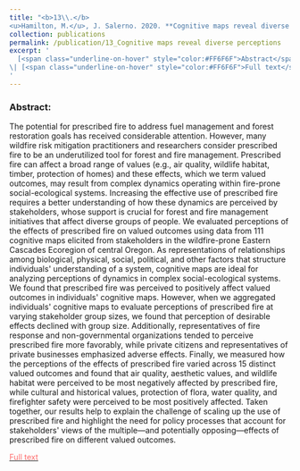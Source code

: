 ```yaml
---
title: "<b>13\\.</b> 
<u>Hamilton, M.</u>, J. Salerno. 2020. **Cognitive maps reveal diverse perceptions of how prescribed fire affects forests and communities.** Frontiers in Forests and Global Change. 3, 75. <img src='../images/open_access.png'>""
collection: publications
permalink: /publication/13_Cognitive maps reveal diverse perceptions
excerpt: '
  [<span class="underline-on-hover" style="color:#FF6F6F">Abstract</span>](../publication/13_Cognitive maps reveal diverse perceptions)
\| [<span class="underline-on-hover" style="color:#FF6F6F">Full text</span>](https://doi.org/10.3389/ffgc.2020.00075)
'
---
```


### Abstract:
The potential for prescribed fire to address fuel management and forest restoration goals has received considerable attention. However, many wildfire risk mitigation practitioners and researchers consider prescribed fire to be an underutilized tool for forest and fire management. Prescribed fire can affect a broad range of values (e.g., air quality, wildlife habitat, timber, protection of homes) and these effects, which we term valued outcomes, may result from complex dynamics operating within fire-prone social-ecological systems. Increasing the effective use of prescribed fire requires a better understanding of how these dynamics are perceived by stakeholders, whose support is crucial for forest and fire management initiatives that affect diverse groups of people. We evaluated perceptions of the effects of prescribed fire on valued outcomes using data from 111 cognitive maps elicited from stakeholders in the wildfire-prone Eastern Cascades Ecoregion of central Oregon. As representations of relationships among biological, physical, social, political, and other factors that structure individuals' understanding of a system, cognitive maps are ideal for analyzing perceptions of dynamics in complex social-ecological systems. We found that prescribed fire was perceived to positively affect valued outcomes in individuals' cognitive maps. However, when we aggregated individuals' cognitive maps to evaluate perceptions of prescribed fire at varying stakeholder group sizes, we found that perception of desirable effects declined with group size. Additionally, representatives of fire response and non-governmental organizations tended to perceive prescribed fire more favorably, while private citizens and representatives of private businesses emphasized adverse effects. Finally, we measured how the perceptions of the effects of prescribed fire varied across 15 distinct valued outcomes and found that air quality, aesthetic values, and wildlife habitat were perceived to be most negatively affected by prescribed fire, while cultural and historical values, protection of flora, water quality, and firefighter safety were perceived to be most positively affected. Taken together, our results help to explain the challenge of scaling up the use of prescribed fire and highlight the need for policy processes that account for stakeholders' views of the multiple—and potentially opposing—effects of prescribed fire on different valued outcomes.




[<span class="underline-on-hover" style="color:#FF6F6F">Full text</span>](https://doi.org/10.3389/ffgc.2020.00075)
